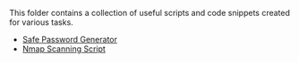 This folder contains a collection of useful scripts and code snippets created for various tasks.

- [Safe Password Generator](safe_password_generator.py)
- [Nmap Scanning Script](nmap_scan.py)

